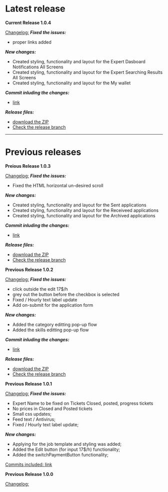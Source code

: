 
<h1> Latest release </h1>

<b>Current Release 1.0.4</b>

<u>Changelog:</u>
<i><b>Fixed the issues:</b></i>
- proper links added

<i><b>New changes:</b></i>
- Created styling, functionality and layout for the Expert Dasboard Notifications All Screens
- Created styling, functionality and layout for the Expert Searching Results All Screens
- Created styling, functionality and layout for the My wallet

<i><b>Commit inluding the changes:</b></i>
- [link](https://github.com/bkmxer/BTE-dashboard/commit/6179c20eb727a3ad9cfbfc22a8d7ece9aa71e698)

<i><b>Release files:</b></i>
- [download the ZIP](https://drive.google.com/open?id=1locRpt6Ap51oIgK0zyeRCW3yWYoWbWkF)
- [Check the release branch](https://github.com/bkmxer/BTE-dashboard/tree/release/Release-1-0-4)

<hr>

<h1> Previous releases </h1>

<b>Preious Release 1.0.3</b>

<u>Changelog:</u>
<i><b>Fixed the issues:</b></i>
- Fixed the HTML horizontal un-desired scroll

<i><b>New changes:</b></i>
- Created styling, functionality and layout for the Sent applications
- Created styling, functionality and layout for the Receiveed applications
- Created styling, functionality and layout for the Archived applications

<i><b>Commit inluding the changes:</b></i>
- [link](https://github.com/bkmxer/BTE-dashboard/commit/fab338275b69aa45241379531e4259550a031264)

<i><b>Release files:</b></i>
- [download the ZIP](https://drive.google.com/open?id=1paYQeR_SXIqH2oupjK03VX96Big90-4S)
- [Check the release branch](https://github.com/bkmxer/BTE-dashboard/tree/release/Release-1-0-3)

<b>Previous Release 1.0.2</b>

<u>Changelog:</u>
<i><b>Fixed the issues:</b></i>
- click outside the edit 17$/h
- grey out the button before the checkbox is selected
- Fixed / Hourly text label update
- Add on-submit for the application form

<i><b>New changes:</b></i>
- Added the category editting pop-up flow
- Added the skills editting pop-up flow

<i><b>Commit inluding the changes:</b></i>
- [link](https://github.com/bkmxer/BTE-dashboard/commit/810e5f3fe2659167c01512167ce64e16775d1e3e)

<i><b>Release files:</b></i>
- [download the ZIP](https://drive.google.com/file/d/19eK89PYcDsFwVuZ_bwjBHm29UO9aGAdE/view?usp=sharing)
- [Check the release branch](https://github.com/bkmxer/BTE-dashboard/tree/release/Release-1-0-2)


<b>Previous Release 1.0.1</b>

<u>Changelog:</u>
<i><b>Fixed the issues:</b></i>
- Expert Name to be fixed on Tickets Closed, posted, progress tickets
- No prices in Closed and Posted tickets
- Small css updates;
- Feed text / Antivirus;
- Fixed / Hourly text label update;

<i><b>New changes:</b></i>
- Applying for the job template and styling was added;
- Added the Edit button (for input 17$/h) functionality;
- Added the switchPaymentButton functionality;

<u>Commits included: </u>
[link](https://github.com/bkmxer/BTE-dashboard/commit/8f5f025cec14807cf808722204400882b6c3e660)



<b>Previous Release 1.0.0</b>

<u>Changelog:</u>
